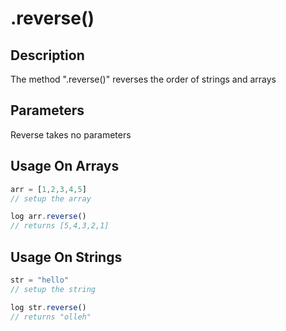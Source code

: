 # .reverse()

## Description

The method ".reverse()" reverses the order of strings and arrays

## Parameters

Reverse takes no parameters

## Usage On Arrays

```javascript
arr = [1,2,3,4,5]
// setup the array

log arr.reverse()
// returns [5,4,3,2,1]
```

## Usage On Strings

```javascript
str = "hello"
// setup the string

log str.reverse()
// returns "olleh"
```
